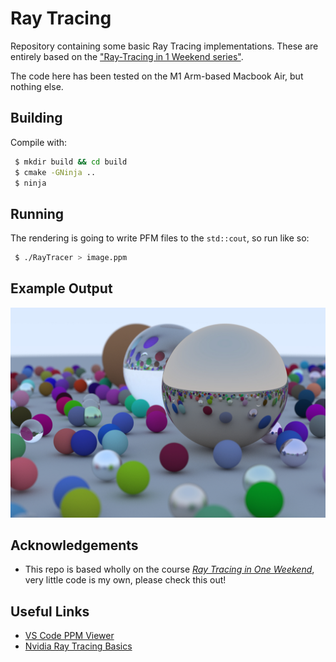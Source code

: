 # Ray Tracing
Repository containing some basic Ray Tracing implementations. These are entirely based on the ["Ray-Tracing in 1 Weekend series"](https://raytracing.github.io/).

The code here has been tested on the M1 Arm-based Macbook Air, but nothing else.

## Building 
Compile with:
```sh
 $ mkdir build && cd build 
 $ cmake -GNinja ..
 $ ninja
```

## Running 
The rendering is going to write PFM files to the `std::cout`, so run like so:
```sh
 $ ./RayTracer > image.ppm
```

## Example Output 
![Ray Traced Marbles](https://github.com/l-oneil/ray-tracing/blob/master/examples/in-one-weekend-final.jpg)


## Acknowledgements
* This repo is based wholly on the course [_Ray Tracing in One Weekend_](https://raytracing.github.io/), very little code is my own, please check this out!


## Useful Links
* [VS Code PPM Viewer](https://marketplace.visualstudio.com/items?itemName=AYH.ppmviewer)
* [Nvidia Ray Tracing Basics](https://www.youtube.com/watch?v=gBPNO6ruevk&list=PL5B692fm6--sgm8Uiava0IIvUojjFOCSR)
